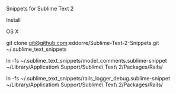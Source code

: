 Snippets for Sublime Text 2

Install

OS X

git clone git@github.com:eddorre/Sublime-Text-2-Snippets.git ~/.sublime_text_snippets

ln -fs ~/.sublime_text_snippets/model_comments.sublime-snippet ~/Library/Application\ Support/Sublime\ Text\ 2/Packages/Rails/

ln -fs ~/.sublime_text_snippets/rails_logger_debug.sublime-snippet ~/Library/Application\ Support/Sublime\ Text\ 2/Packages/Rails/

